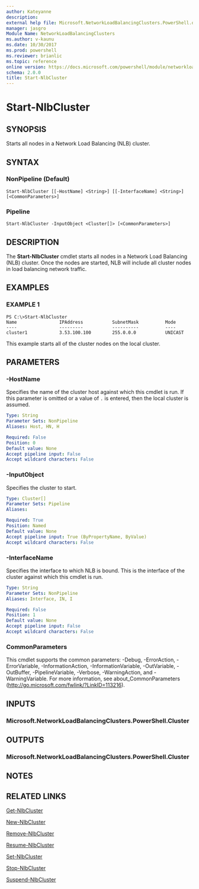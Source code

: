 ```yaml
---
author: Kateyanne
description: 
external help file: Microsoft.NetworkLoadBalancingClusters.PowerShell.dll-Help.xml
manager: jasgro
Module Name: NetworkLoadBalancingClusters
ms.author: v-kaunu
ms.date: 10/30/2017
ms.prod: powershell
ms.reviewer: brianlic
ms.topic: reference
online version: https://docs.microsoft.com/powershell/module/networkloadbalancingclusters/start-nlbcluster?view=windowsserver2012r2-ps&wt.mc_id=ps-gethelp
schema: 2.0.0
title: Start-NlbCluster
---
```


# Start-NlbCluster

## SYNOPSIS
Starts all nodes in a Network Load Balancing (NLB) cluster.

## SYNTAX

### NonPipeline (Default)
```
Start-NlbCluster [[-HostName] <String>] [[-InterfaceName] <String>] [<CommonParameters>]
```

### Pipeline
```
Start-NlbCluster -InputObject <Cluster[]> [<CommonParameters>]
```

## DESCRIPTION
The **Start-NlbCluster** cmdlet starts all nodes in a Network Load Balancing (NLB) cluster.
Once the nodes are started, NLB will include all cluster nodes in load balancing network traffic.

## EXAMPLES

### EXAMPLE 1
```
PS C:\>Start-NlbCluster
Name                IPAddress           SubnetMask          Mode 
----                ---------           ----------          ---- 
cluster1            3.53.100.100        255.0.0.0           UNICAST
```

This example starts all of the cluster nodes on the local cluster.

## PARAMETERS

### -HostName
Specifies the name of the cluster host against which this cmdlet is run.
If this parameter is omitted or a value of `.` is entered, then the local cluster is assumed.

```yaml
Type: String
Parameter Sets: NonPipeline
Aliases: Host, HN, H

Required: False
Position: 0
Default value: None
Accept pipeline input: False
Accept wildcard characters: False
```

### -InputObject
Specifies the cluster to start.

```yaml
Type: Cluster[]
Parameter Sets: Pipeline
Aliases: 

Required: True
Position: Named
Default value: None
Accept pipeline input: True (ByPropertyName, ByValue)
Accept wildcard characters: False
```

### -InterfaceName
Specifies the interface to which NLB is bound.
This is the interface of the cluster against which this cmdlet is run.

```yaml
Type: String
Parameter Sets: NonPipeline
Aliases: Interface, IN, I

Required: False
Position: 1
Default value: None
Accept pipeline input: False
Accept wildcard characters: False
```

### CommonParameters
This cmdlet supports the common parameters: -Debug, -ErrorAction, -ErrorVariable, -InformationAction, -InformationVariable, -OutVariable, -OutBuffer, -PipelineVariable, -Verbose, -WarningAction, and -WarningVariable. For more information, see about_CommonParameters (http://go.microsoft.com/fwlink/?LinkID=113216).

## INPUTS

### Microsoft.NetworkLoadBalancingClusters.PowerShell.Cluster

## OUTPUTS

### Microsoft.NetworkLoadBalancingClusters.PowerShell.Cluster

## NOTES

## RELATED LINKS

[Get-NlbCluster](./Get-NlbCluster.md)

[New-NlbCluster](./New-NlbCluster.md)

[Remove-NlbCluster](./Remove-NlbCluster.md)

[Resume-NlbCluster](./Resume-NlbCluster.md)

[Set-NlbCluster](./Set-NlbCluster.md)

[Stop-NlbCluster](./Stop-NlbCluster.md)

[Suspend-NlbCluster](./Suspend-NlbCluster.md)

